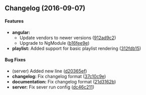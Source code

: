 <a name=""></a>
##  Changelog (2016-09-07)


#### Features

* **angular:**
  *  Update vendors to newer versions ([912ad9c2](https://github.com/joaogarin/carte-blanche-angular2/commit/912ad9c264a5c06366afe66bfdc3a4a13bea937e))
  *  Upgrade to NgModule ([b16fee9e](https://github.com/joaogarin/carte-blanche-angular2/commit/b16fee9e2151f9aeb2fb89f1f94115611ebef127))
* **playlist:**  Added support for basic playlist rendering ([312fdb15](https://github.com/joaogarin/carte-blanche-angular2/commit/312fdb1553e444e71a796b8a526397a6654aa98d))

#### Bug Fixes

*  (server) Added new line ([d20365ef](https://github.com/joaogarin/carte-blanche-angular2/commit/d20365ef4179c6ef3f382528c18785884f808c55))
* **changelog:**  Fix changelog format ([37c10c9e](https://github.com/joaogarin/carte-blanche-angular2/commit/37c10c9e6b6940e846e99a8f6d96f5816ac205ce))
* **documentation:**  Fix changelog format ([21d3162b](https://github.com/joaogarin/carte-blanche-angular2/commit/21d3162b7633582b345b02d9647606156d760c5b))
* **server:**  Fix sever run config ([dc46c211](https://github.com/joaogarin/carte-blanche-angular2/commit/dc46c211c11b9009145d55c3ee9bd9573308c835))

